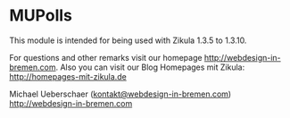 # MUPolls

This module is intended for being used with Zikula 1.3.5 to 1.3.10.

For questions and other remarks visit our homepage http://webdesign-in-bremen.com.
Also you can visit our Blog Homepages mit Zikula: http://homepages-mit-zikula.de

Michael Ueberschaer (kontakt@webdesign-in-bremen.com)
http://webdesign-in-bremen.com
